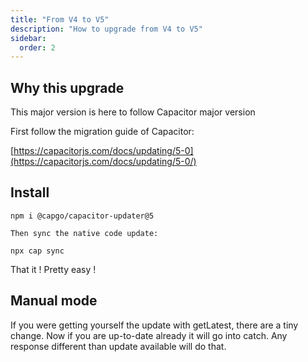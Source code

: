 ```yaml
---
title: "From V4 to V5"
description: "How to upgrade from V4 to V5"
sidebar:
  order: 2
---
```


## Why this upgrade

This major version is here to follow Capacitor major version

First follow the migration guide of Capacitor:

[https://capacitorjs.com/docs/updating/5-0](https://capacitorjs.com/docs/updating/5-0/)

## Install

`npm i @capgo/capacitor-updater@5`

`Then sync the native code update:`

`npx cap sync`

That it ! Pretty easy !

## Manual mode

If you were getting yourself the update with getLatest, there are a tiny change.
Now if you are up-to-date already it will go into catch.
Any response different than update available will do that.

